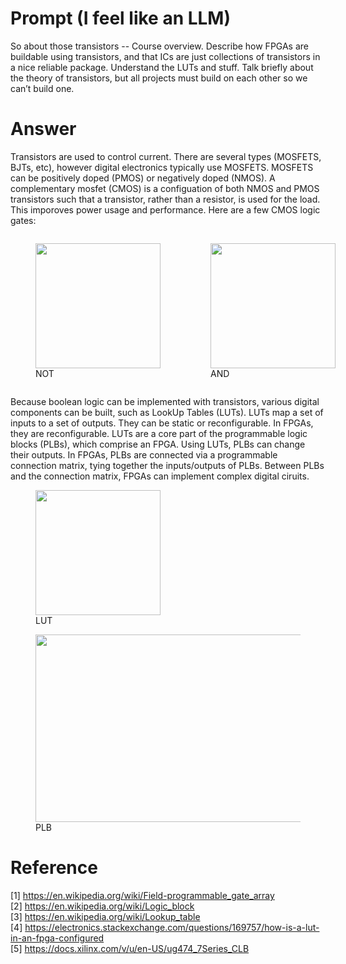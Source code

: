 # Prompt (I feel like an LLM)

So about those transistors -- Course overview. Describe how FPGAs are buildable using transistors, and that ICs are just collections of transistors in a nice reliable package. Understand the LUTs and stuff. Talk briefly about the theory of transistors, but all projects must build on each other so we can’t build one.

# Answer

Transistors are used to control current. There are several types (MOSFETS, BJTs, etc), however digital electronics typically use MOSFETS. MOSFETS can be positively doped (PMOS) or negatively doped (NMOS). A complementary mosfet (CMOS) is a configuation of both NMOS and PMOS transistors such that a transistor, rather than a resistor, is used for the load. This imporoves power usage and performance. Here are a few CMOS logic gates:


<div style="display: flex; justify-content: space-between;">
    <figure>
        <img src="https://www.elprocus.com/wp-content/uploads/CMOS-Inverter-Circuit.png" width="200" height="200">
        <figcaption>NOT</figcaption>
    </figure>
    <figure>
        <img src="https://i.stack.imgur.com/LOYtw.png" width="200" height="200">
        <figcaption>AND</figcaption>
    </figure>
</div>


Because boolean logic can be implemented with transistors, various digital components can be built, such as LookUp Tables (LUTs). LUTs map a set of inputs to a set of outputs. They can be static or reconfigurable. In FPGAs, they are reconfigurable. LUTs are a core part of the programmable logic blocks (PLBs), which comprise an FPGA. Using LUTs, PLBs can change their outputs. In FPGAs, PLBs are connected via a programmable connection matrix, tying together the inputs/outputs of PLBs. Between PLBs and the connection matrix, FPGAs can implement complex digital ciruits.

<figure>
    <img src="https://www.researchgate.net/publication/254060327/figure/fig1/AS:616476935483392@1523990963075/A-two-input-lookup-table-LUT.png" width="200" height="200">
    <figcaption>LUT</figcaption>
</figure>


<figure>
    <img src="https://upload.wikimedia.org/wikipedia/commons/1/1c/FPGA_cell_example.png" width="600" height="300">
    <figcaption>PLB</figcaption>
</figure>

# Reference

[1] https://en.wikipedia.org/wiki/Field-programmable_gate_array<br>
[2] https://en.wikipedia.org/wiki/Logic_block<br>
[3] https://en.wikipedia.org/wiki/Lookup_table<br>
[4] https://electronics.stackexchange.com/questions/169757/how-is-a-lut-in-an-fpga-configured <br>
[5] https://docs.xilinx.com/v/u/en-US/ug474_7Series_CLB<br>